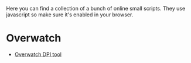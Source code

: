 Here you can find a collection of a bunch of online small scripts. They use javascript so make sure it's enabled in your browser.

# Overwatch
- [Overwatch DPI tool](https://feureau.github.io/Small-Scripts/Overwatch%20DPI%20Tool/index.html)
